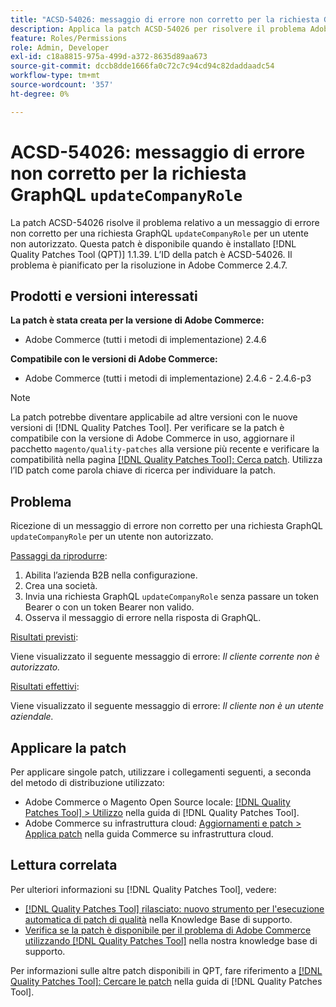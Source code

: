 ```yaml
---
title: "ACSD-54026: messaggio di errore non corretto per la richiesta GraphQL updateCompanyRole"
description: Applica la patch ACSD-54026 per risolvere il problema Adobe Commerce in presenza di un messaggio di errore non corretto per una richiesta updateCompanyRole GraphQL per un utente non autorizzato.
feature: Roles/Permissions
role: Admin, Developer
exl-id: c18a8815-975a-499d-a372-8635d89aa673
source-git-commit: dccb8dde1666fa0c72c7c94cd94c82daddaadc54
workflow-type: tm+mt
source-wordcount: '357'
ht-degree: 0%

---
```


# ACSD-54026: messaggio di errore non corretto per la richiesta GraphQL `updateCompanyRole`

La patch ACSD-54026 risolve il problema relativo a un messaggio di errore non corretto per una richiesta GraphQL `updateCompanyRole` per un utente non autorizzato. Questa patch è disponibile quando è installato [!DNL Quality Patches Tool (QPT)] 1.1.39. L’ID della patch è ACSD-54026. Il problema è pianificato per la risoluzione in Adobe Commerce 2.4.7.

## Prodotti e versioni interessati

**La patch è stata creata per la versione di Adobe Commerce:**

* Adobe Commerce (tutti i metodi di implementazione) 2.4.6

**Compatibile con le versioni di Adobe Commerce:**

* Adobe Commerce (tutti i metodi di implementazione) 2.4.6 - 2.4.6-p3

>[!NOTE]
>
>La patch potrebbe diventare applicabile ad altre versioni con le nuove versioni di [!DNL Quality Patches Tool]. Per verificare se la patch è compatibile con la versione di Adobe Commerce in uso, aggiornare il pacchetto `magento/quality-patches` alla versione più recente e verificare la compatibilità nella pagina [[!DNL Quality Patches Tool]: Cerca patch](https://experienceleague.adobe.com/tools/commerce-quality-patches/index.html?lang=it). Utilizza l’ID patch come parola chiave di ricerca per individuare la patch.

## Problema

Ricezione di un messaggio di errore non corretto per una richiesta GraphQL `updateCompanyRole` per un utente non autorizzato.

<u>Passaggi da riprodurre</u>:

1. Abilita l’azienda B2B nella configurazione.
1. Crea una società.
1. Invia una richiesta GraphQL `updateCompanyRole` senza passare un token Bearer o con un token Bearer non valido.
1. Osserva il messaggio di errore nella risposta di GraphQL.

<u>Risultati previsti</u>:

Viene visualizzato il seguente messaggio di errore: *Il cliente corrente non è autorizzato.*

<u>Risultati effettivi</u>:

Viene visualizzato il seguente messaggio di errore: *Il cliente non è un utente aziendale.*

## Applicare la patch

Per applicare singole patch, utilizzare i collegamenti seguenti, a seconda del metodo di distribuzione utilizzato:

* Adobe Commerce o Magento Open Source locale: [[!DNL Quality Patches Tool] > Utilizzo](https://experienceleague.adobe.com/docs/commerce-operations/tools/quality-patches-tool/usage.html?lang=it) nella guida di [!DNL Quality Patches Tool].
* Adobe Commerce su infrastruttura cloud: [Aggiornamenti e patch > Applica patch](https://experienceleague.adobe.com/docs/commerce-cloud-service/user-guide/develop/upgrade/apply-patches.html?lang=it) nella guida Commerce su infrastruttura cloud.

## Lettura correlata

Per ulteriori informazioni su [!DNL Quality Patches Tool], vedere:

* [[!DNL Quality Patches Tool] rilasciato: nuovo strumento per l&#39;esecuzione automatica di patch di qualità](/help/announcements/adobe-commerce-announcements/magento-quality-patches-released-new-tool-to-self-serve-quality-patches.md) nella Knowledge Base di supporto.
* [Verifica se la patch è disponibile per il problema di Adobe Commerce utilizzando  [!DNL Quality Patches Tool]](/help/support-tools/patches-available-in-qpt-tool/check-patch-for-magento-issue-with-magento-quality-patches.md) nella nostra knowledge base di supporto.

Per informazioni sulle altre patch disponibili in QPT, fare riferimento a [[!DNL Quality Patches Tool]: Cercare le patch](https://experienceleague.adobe.com/tools/commerce-quality-patches/index.html?lang=it) nella guida di [!DNL Quality Patches Tool].
